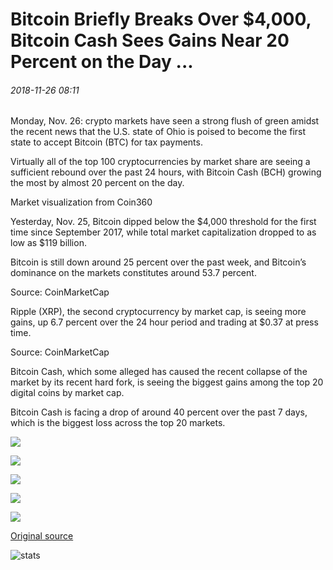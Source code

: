# Bitcoin Briefly Breaks Over $4,000, Bitcoin Cash Sees Gains Near 20 Percent on the Day ...

###### 2018-11-26 08:11

Monday, Nov. 26: crypto markets have seen a strong flush of green amidst the recent news that the U.S. state of Ohio is poised to become the first state to accept Bitcoin (BTC) for tax payments.

Virtually all of the top 100 cryptocurrencies by market share are seeing a sufficient rebound over the past 24 hours, with Bitcoin Cash (BCH) growing the most by almost 20 percent on the day.

Market visualization from Coin360

Yesterday, Nov. 25, Bitcoin dipped below the $4,000 threshold for the first time since September 2017, while total market capitalization dropped to as low as $119 billion.

Bitcoin is still down around 25 percent over the past week, and Bitcoin’s dominance on the markets constitutes around 53.7 percent.

Source: CoinMarketCap

Ripple (XRP), the second cryptocurrency by market cap, is seeing more gains, up 6.7 percent over the 24 hour period and trading at $0.37 at press time.

Source: CoinMarketCap

Bitcoin Cash, which some alleged has caused the recent collapse of the market by its recent hard fork, is seeing the biggest gains among the top 20 digital coins by market cap.

Bitcoin Cash is facing a drop of around 40 percent over the past 7 days, which is the biggest loss across the top 20 markets.

![](https://s3.cointelegraph.com/storage/uploads/view/1f31481d6213640a92cf24f9352189cd.png)

![](https://s3.cointelegraph.com/storage/uploads/view/00f33c12dddfa20c56bba94439033541.png)

![](https://s3.cointelegraph.com/storage/uploads/view/6ff016b6eb3aa84c3b26315853900265.png)

![](https://s3.cointelegraph.com/storage/uploads/view/33c69549354c56b7f02622fe28a9f043.png)

![](https://s3.cointelegraph.com/storage/uploads/view/e2b4d2ddcf339aaf40652b475ca2900a.png)

[Original source](https://cointelegraph.com/news/bitcoin-briefly-breaks-over-4-000-bitcoin-cash-sees-gains-near-20-percent-on-the-day)

![stats](https://c.statcounter.com/11760860/0/a89fa40b/1/ "stats")